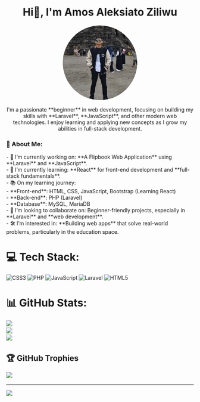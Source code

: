 <h1 align="center">Hi👋, I'm Amos Aleksiato Ziliwu</h1>
<p align="center">
  <img src="profile.jpg" alt="Amos Aleksiato Ziliwu" width="200" height="200" style="border-radius: 50%;"/>
</p>
<div style="display: flex; align-items: center; justify-content: center;">
  <div style="max-width: 600px; text-align: center;">
    I'm a passionate **beginner** in web development, focusing on building my skills with **Laravel**, **JavaScript**, and other modern web technologies. I enjoy learning and applying new concepts as I grow my abilities in full-stack development.
  </div>
</div>

### 🌟 About Me:
<div style="display: flex; align-items: flex-start;">
  <div style="max-width: 600px; text-align: left;">
    - 🔭 I’m currently working on: **A Flipbook Web Application** using **Laravel** and **JavaScript**.<br>
    - 🌱 I’m currently learning: **React** for front-end development and **full-stack fundamentals**.<br>
    - 📚 On my learning journey: <br>
      - **Front-end**: HTML, CSS, JavaScript, Bootstrap (Learning React)<br>
      - **Back-end**: PHP (Laravel)<br>
      - **Database**: MySQL, MariaDB<br>
    - 👯 I’m looking to collaborate on: Beginner-friendly projects, especially in **Laravel** and **web development**.<br>
    - 🛠️ I’m interested in: **Building web apps** that solve real-world problems, particularly in the education space.
  </div>
</div>


# 💻 Tech Stack:
![CSS3](https://img.shields.io/badge/css3-%231572B6.svg?style=for-the-badge&logo=css3&logoColor=white) ![PHP](https://img.shields.io/badge/php-%23777BB4.svg?style=for-the-badge&logo=php&logoColor=white) ![JavaScript](https://img.shields.io/badge/javascript-%23323330.svg?style=for-the-badge&logo=javascript&logoColor=%23F7DF1E) ![Laravel](https://img.shields.io/badge/laravel-%23FF2D20.svg?style=for-the-badge&logo=laravel&logoColor=white) ![HTML5](https://img.shields.io/badge/html5-%23E34F26.svg?style=for-the-badge&logo=html5&logoColor=white)
# 📊 GitHub Stats:
![](https://github-readme-stats.vercel.app/api?username=AmosZiliwu01&theme=dark&hide_border=false&include_all_commits=false&count_private=false)<br/>
![](https://github-readme-streak-stats.herokuapp.com/?user=AmosZiliwu01&theme=dark&hide_border=false)<br/>
![](https://github-readme-stats.vercel.app/api/top-langs/?username=AmosZiliwu01&theme=dark&hide_border=false&include_all_commits=false&count_private=false&layout=compact)

## 🏆 GitHub Trophies
![](https://github-profile-trophy.vercel.app/?username=AmosZiliwu01&theme=radical&no-frame=false&no-bg=true&margin-w=4)

---
[![](https://visitcount.itsvg.in/api?id=AmosZiliwu01&icon=0&color=0)](https://visitcount.itsvg.in)

<!-- Proudly created with GPRM ( https://gprm.itsvg.in ) -->
